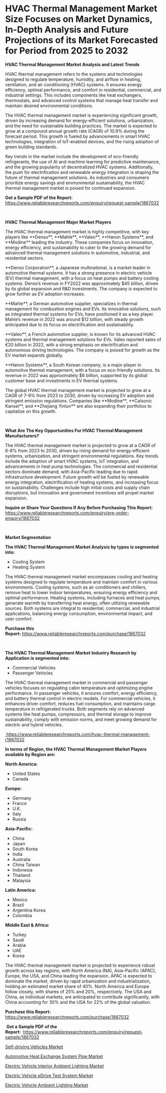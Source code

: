 <p><h1>HVAC Thermal Management Market Size Focuses on Market Dynamics, In-Depth Analysis and Future Projections of its Market Forecasted for Period from 2025 to 2032</h1></p><p><strong>HVAC Thermal Management Market Analysis and Latest Trends</strong></p>
<p><p>HVAC thermal management refers to the systems and technologies designed to regulate temperature, humidity, and airflow in heating, ventilation, and air conditioning (HVAC) systems. It ensures energy efficiency, optimal performance, and comfort in residential, commercial, and industrial settings. This includes components like heat exchangers, thermostats, and advanced control systems that manage heat transfer and maintain desired environmental conditions.</p><p>The HVAC thermal management market is experiencing significant growth, driven by increasing demand for energy-efficient solutions, urbanization, and the need for sustainable building practices. The market is expected to grow at a compound annual growth rate (CAGR) of 10.9% during the forecast period. This growth is fueled by advancements in smart HVAC technologies, integration of IoT-enabled devices, and the rising adoption of green building standards.</p><p>Key trends in the market include the development of eco-friendly refrigerants, the use of AI and machine learning for predictive maintenance, and the growing popularity of decentralized HVAC systems. Additionally, the push for electrification and renewable energy integration is shaping the future of thermal management solutions. As industries and consumers prioritize energy savings and environmental sustainability, the HVAC thermal management market is poised for continued expansion.</p></p>
<p><strong>Get a Sample PDF of the Report:&nbsp;</strong> <a href="https://www.reliableresearchreports.com/enquiry/request-sample/1867032?utm_campaign=102&utm_medium=2&utm_source=Github&utm_content=ia&utm_term=24012025&utm_id=hvac-thermal-management">https://www.reliableresearchreports.com/enquiry/request-sample/1867032</a></p>
<p>&nbsp;</p>
<p><strong>HVAC Thermal Management Major Market Players</strong></p>
<p><p>The HVAC thermal management market is highly competitive, with key players like **Denso**, **Mahle**, **Valeo**, **Hanon Systems**, and **Modine** leading the industry. These companies focus on innovation, energy efficiency, and sustainability to cater to the growing demand for advanced thermal management solutions in automotive, industrial, and residential sectors.</p><p>**Denso Corporation**, a Japanese multinational, is a market leader in automotive thermal systems. It has a strong presence in electric vehicle (EV) thermal management, with a focus on heat pumps and battery cooling systems. Denso’s revenue in FY2022 was approximately $45 billion, driven by its global expansion and R&D investments. The company is expected to grow further as EV adoption increases.</p><p>**Mahle**, a German automotive supplier, specializes in thermal management for combustion engines and EVs. Its innovative solutions, such as integrated thermal systems for EVs, have positioned it as a key player. Mahle’s revenue in 2022 was around $12 billion, with steady growth anticipated due to its focus on electrification and sustainability.</p><p>**Valeo**, a French automotive supplier, is known for its advanced HVAC systems and thermal management solutions for EVs. Valeo reported sales of €20 billion in 2022, with a strong emphasis on electrification and autonomous driving technologies. The company is poised for growth as the EV market expands globally.</p><p>**Hanon Systems**, a South Korean company, is a major player in automotive thermal management, with a focus on eco-friendly solutions. Its revenue in 2022 was approximately $6 billion, supported by its global customer base and investments in EV thermal systems.</p><p>The global HVAC thermal management market is projected to grow at a CAGR of 7-9% from 2023 to 2030, driven by increasing EV adoption and stringent emission regulations. Companies like **Modine**, **Calsonic Kansei**, and **Zhejiang Yinlun** are also expanding their portfolios to capitalize on this growth.</p></p>
<p>&nbsp;</p>
<p><strong>What Are The Key Opportunities For HVAC Thermal Management Manufacturers?</strong></p>
<p><p>The HVAC thermal management market is projected to grow at a CAGR of 6-8% from 2023 to 2030, driven by rising demand for energy-efficient systems, urbanization, and stringent environmental regulations. Key trends include the adoption of smart HVAC systems, IoT integration, and advancements in heat pump technologies. The commercial and residential sectors dominate demand, with Asia-Pacific leading due to rapid infrastructure development. Future growth will be fueled by renewable energy integration, electrification of heating systems, and increasing focus on sustainability. Challenges include high initial costs and supply chain disruptions, but innovation and government incentives will propel market expansion.</p></p>
<p><strong>Inquire or Share Your Questions If Any Before Purchasing This Report:</strong> <a href="https://www.reliableresearchreports.com/enquiry/pre-order-enquiry/1867032?utm_campaign=102&utm_medium=2&utm_source=Github&utm_content=ia&utm_term=24012025&utm_id=hvac-thermal-management">https://www.reliableresearchreports.com/enquiry/pre-order-enquiry/1867032</a></p>
<p>&nbsp;</p>
<p><strong>Market Segmentation</strong></p>
<p><strong>The HVAC Thermal Management Market Analysis by types is segmented into:</strong></p>
<p><ul><li>Cooling System</li><li>Heating System</li></ul></p>
<p><p>The HVAC thermal management market encompasses cooling and heating systems designed to regulate temperature and maintain comfort in various environments. Cooling systems, such as air conditioners and chillers, remove heat to lower indoor temperatures, ensuring energy efficiency and optimal performance. Heating systems, including furnaces and heat pumps, generate warmth by transferring heat energy, often utilizing renewable sources. Both systems are integral to residential, commercial, and industrial applications, balancing energy consumption, environmental impact, and user comfort.</p></p>
<p><strong>Purchase this Report:&nbsp;</strong><a href="https://www.reliableresearchreports.com/purchase/1867032?utm_campaign=102&utm_medium=2&utm_source=Github&utm_content=ia&utm_term=24012025&utm_id=hvac-thermal-management">https://www.reliableresearchreports.com/purchase/1867032</a></p>
<p>&nbsp;</p>
<p><strong>The HVAC Thermal Management Market Industry Research by Application is segmented into:</strong></p>
<p><ul><li>Commercial Vehicles</li><li>Passenger Vehicles</li></ul></p>
<p><p>The HVAC thermal management market in commercial and passenger vehicles focuses on regulating cabin temperature and optimizing engine performance. In passenger vehicles, it ensures comfort, energy efficiency, and battery thermal control in electric models. For commercial vehicles, it enhances driver comfort, reduces fuel consumption, and maintains cargo temperature in refrigerated trucks. Both segments rely on advanced systems like heat pumps, compressors, and thermal storage to improve sustainability, comply with emission norms, and meet growing demand for electric and hybrid vehicles.</p></p>
<p><a href="https://www.reliableresearchreports.com/hvac-thermal-management-r1867032?utm_campaign=102&utm_medium=2&utm_source=Github&utm_content=ia&utm_term=24012025&utm_id=hvac-thermal-management">&nbsp;https://www.reliableresearchreports.com/hvac-thermal-management-r1867032</a></p>
<p><strong>In terms of Region, the HVAC Thermal Management Market Players available by Region are:</strong></p>
<p>
    <p> <strong> North America: </strong>
        <ul>
            <li>United States</li>
            <li>Canada</li>
        </ul>
        </p> 
    <p> <strong> Europe: </strong>
        <ul>
            <li>Germany</li>
            <li>France</li>
            <li>U.K.</li>
            <li>Italy</li>
            <li>Russia</li>
        </ul>
        </p> 
    <p> <strong> Asia-Pacific: </strong>
        <ul>
            <li>China</li>
            <li>Japan</li>
            <li>South Korea</li>
            <li>India</li>
            <li>Australia</li>
            <li>China Taiwan</li>
            <li>Indonesia</li>
            <li>Thailand</li>
            <li>Malaysia</li>
        </ul>
        </p> 
    <p> <strong> Latin America: </strong>
        <ul>
            <li>Mexico</li>
            <li>Brazil</li>
            <li>Argentina Korea</li>
            <li>Colombia</li>
        </ul>
        </p> 
    <p> <strong> Middle East & Africa: </strong>
        <ul>
            <li>Turkey</li>
            <li>Saudi</li>
            <li>Arabia</li>
            <li>UAE</li>
            <li>Korea</li>
        </ul>
    </p>
    </p>
<p><p>The HVAC thermal management market is projected to experience robust growth across key regions, with North America (NA), Asia-Pacific (APAC), Europe, the USA, and China leading the expansion. APAC is expected to dominate the market, driven by rapid urbanization and industrialization, holding an estimated market share of 40%. North America and Europe follow closely, with shares of 25% and 20%, respectively. The USA and China, as individual markets, are anticipated to contribute significantly, with China accounting for 30% and the USA for 22% of the global valuation.</p></p>
<p><strong>Purchase this Report: </strong><a href="https://www.reliableresearchreports.com/purchase/1867032?utm_campaign=102&utm_medium=2&utm_source=Github&utm_content=ia&utm_term=24012025&utm_id=hvac-thermal-management">https://www.reliableresearchreports.com/purchase/1867032</a></p>
<p>&nbsp;<strong>Get a Sample PDF of the Report:&nbsp;&nbsp;</strong><a href="https://www.reliableresearchreports.com/enquiry/request-sample/1867032?utm_campaign=102&utm_medium=2&utm_source=Github&utm_content=ia&utm_term=24012025&utm_id=hvac-thermal-management">https://www.reliableresearchreports.com/enquiry/request-sample/1867032</a></p>
<p><strong></strong></p>
<p><p><a href="https://github.com/FlorianWolf90/Market-Research-Report-List-1/blob/main/self-driving-vehicles-market.md?utm_campaign=102&utm_medium=2&utm_source=Github&utm_content=ia&utm_term=24012025&utm_id=hvac-thermal-management">Self-driving Vehicles Market</a></p><p><a href="https://github.com/gerlttameka883615/Market-Research-Report-List-1/blob/main/automotive-heat-exchange-system-pipe-market.md?utm_campaign=102&utm_medium=2&utm_source=Github&utm_content=ia&utm_term=24012025&utm_id=hvac-thermal-management">Automotive Heat Exchange System Pipe Market</a></p><p><a href="https://github.com/hillsmyung726/Market-Research-Report-List-1/blob/main/electric-vehicle-interior-ambient-lighting-market.md?utm_campaign=102&utm_medium=2&utm_source=Github&utm_content=ia&utm_term=24012025&utm_id=hvac-thermal-management">Electric Vehicle Interior Ambient Lighting Market</a></p><p><a href="https://github.com/pearlinewhite4692/Market-Research-Report-List-1/blob/main/electric-vehicle-edrive-test-system-market.md?utm_campaign=102&utm_medium=2&utm_source=Github&utm_content=ia&utm_term=24012025&utm_id=hvac-thermal-management">Electric Vehicle eDrive Test System Market</a></p><p><a href="https://github.com/NargisHussain75/Market-Research-Report-List-1/blob/main/electric-vehicle-ambient-lighting-market.md?utm_campaign=102&utm_medium=2&utm_source=Github&utm_content=ia&utm_term=24012025&utm_id=hvac-thermal-management">Electric Vehicle Ambient Lighting Market</a></p></p>